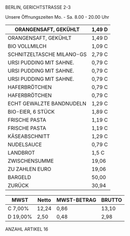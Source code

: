 
BERLIN, GERICHTSTRASSE 2-3

Unsere Öffnungszeiten
Mo. - Sa. 8.00 - 20.00 Uhr

| ORANGENSAFT, GEKÜHLT      | 1,49 D |
| ------------------------- | ------ |
| ORANGENSAFT, GEKÜHLT      | 1,49 D |
| BIO VOLLMILCH             | 1,09 C |
| SCHNITZELTASCHE MILANO-GS | 2,79 C |
| URSI PUDDING MIT SAHNE.   | 0,79 C |
| URSI PUDDING MIT SAHNE.   | 0,79 C |
| URSI PUDDING MIT SAHNE.   | 0,79 C |
| HAFERBRÖTCHEN             | 0,79 C |
| HAFERBRÖTCHEN             | 0,79 C |
| ECHT GEWALZTE BANDNUDELN  | 1,29 C |
| BIO-EIER, 6 STÜCK         | 1,89 C |
| FRISCHE PASTA             | 1,19 C |
| FRISCHE PASTA             | 1,19 C |
| KÄSEABSCHNITT             | 1,29 C |
| NUDELSAUCE                | 0,79 C |
| LANDBROT                  | 1,5 C  |
| ZWISCHENSUMME             | 19,06  |
| ZU ZAHLEN EURO            | 19,06  |
| BARGELD                   | 50,00  |
| ZURÜCK                    | 30,94  |


| MWST     | Netto | MWST-BETRAG | BRUTTO |
| -------- | ----- | ----------- | ------ |
| C 7,00%  | 12,24 | 0,86        | 13,10  |
| D 19,00% | 2,50  | 0,48        | 2,98   |


ANZAHL ARTIKEL                16